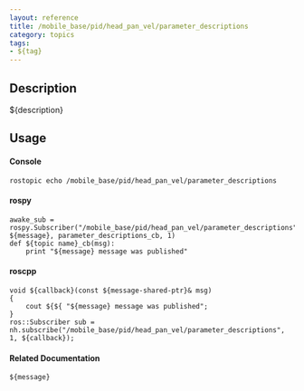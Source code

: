```yaml
---
layout: reference
title: /mobile_base/pid/head_pan_vel/parameter_descriptions
category: topics
tags: 
- ${tag}
---
```


## Description
${description}

## Usage
#### Console
```
rostopic echo /mobile_base/pid/head_pan_vel/parameter_descriptions
```

#### rospy
```
awake_sub = rospy.Subscriber("/mobile_base/pid/head_pan_vel/parameter_descriptions", ${message}, parameter_descriptions_cb, 1)
def ${topic name}_cb(msg):
    print "${message} message was published"
```

#### roscpp
```
void ${callback}(const ${message-shared-ptr}& msg)
{
    cout ${${ "${message} message was published";
}
ros::Subscriber sub = nh.subscribe("/mobile_base/pid/head_pan_vel/parameter_descriptions", 1, ${callback});
```

#### Related Documentation
``${message}``